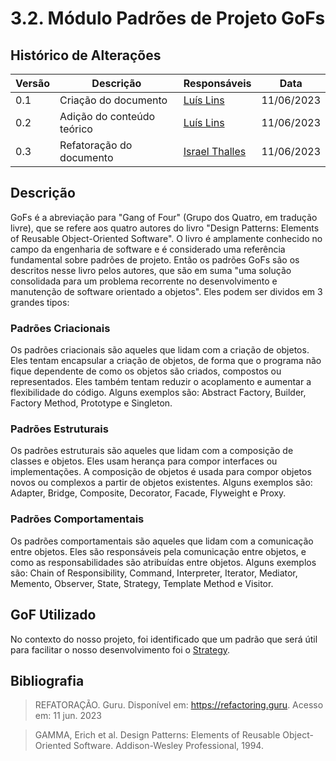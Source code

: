 # 3.2. Módulo Padrões de Projeto GoFs

## Histórico de Alterações

| Versão | Descrição                           | Responsáveis                                 | Data       |
| ------ | ----------------------------------- | -------------------------------------------- | ---------- |
| 0.1    | Criação do documento | [Luís Lins](https://github.com/luisgaboardi) | 11/06/2023 |
| 0.2    | Adição do conteúdo teórico | [Luís Lins](https://github.com/luisgaboardi) | 11/06/2023 |
| 0.3    | Refatoração do documento | [Israel Thalles](https://github.com/israelthalles) | 11/06/2023 |

## Descrição
GoFs é a abreviação para "Gang of Four" (Grupo dos Quatro, em tradução livre), que se refere aos quatro autores do livro "Design Patterns: Elements of Reusable Object-Oriented Software". O livro é amplamente conhecido no campo da engenharia de software e é considerado uma referência fundamental sobre padrões de projeto. Então os padrões GoFs são os descritos nesse livro pelos autores, que são em suma "uma solução consolidada para um problema recorrente no desenvolvimento e manutenção de software orientado a objetos". Eles podem ser dividos em 3 grandes tipos:

### Padrões Criacionais
Os padrões criacionais são aqueles que lidam com a criação de objetos. Eles tentam encapsular a criação de objetos, de forma que o programa não fique dependente de como os objetos são criados, compostos ou representados. Eles também tentam reduzir o acoplamento e aumentar a flexibilidade do código. Alguns exemplos são: Abstract Factory, Builder, Factory Method, Prototype e Singleton.

### Padrões Estruturais
Os padrões estruturais são aqueles que lidam com a composição de classes e objetos. Eles usam herança para compor interfaces ou implementações. A composição de objetos é usada para compor objetos novos ou complexos a partir de objetos existentes. Alguns exemplos são: Adapter, Bridge, Composite, Decorator, Facade, Flyweight e Proxy.

### Padrões Comportamentais
Os padrões comportamentais são aqueles que lidam com a comunicação entre objetos. Eles são responsáveis pela comunicação entre objetos, e como as responsabilidades são atribuídas entre objetos. Alguns exemplos são: Chain of Responsibility, Command, Interpreter, Iterator, Mediator, Memento, Observer, State, Strategy, Template Method e Visitor.

## GoF Utilizado
No contexto do nosso projeto, foi identificado que um padrão que será útil para facilitar o nosso desenvolvimento foi o [Strategy](PadroesDeProjeto/GOFS/3.2.1.Estrategia.md).

## Bibliografia
> REFATORAÇÃO. Guru. Disponível em: https://refactoring.guru. Acesso em: 11 jun. 2023

> GAMMA, Erich et al. Design Patterns: Elements of Reusable Object-Oriented Software. Addison-Wesley Professional, 1994.